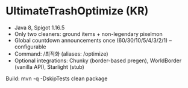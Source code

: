 # UltimateTrashOptimize (KR)
- Java 8, Spigot 1.16.5
- Only two cleaners: ground items + non-legendary pixelmon
- Global countdown announcements once (60/30/10/5/4/3/2/1) – configurable
- Command: /최적화 (aliases: /optimize)
- Optional integrations: Chunky (border-based pregen), WorldBorder (vanilla API), Starlight (stub)

Build:
  mvn -q -DskipTests clean package
